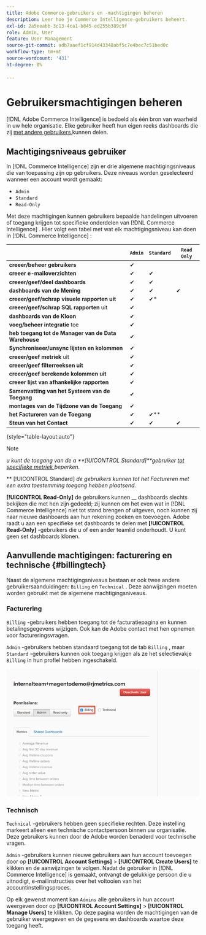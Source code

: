 ```yaml
---
title: Adobe Commerce-gebruikers en -machtigingen beheren
description: Leer hoe je Commerce Intelligence-gebruikers beheert.
exl-id: 2a5eeabb-3c13-4ca1-b845-ed255b389c9f
role: Admin, User
feature: User Management
source-git-commit: adb7aaef1cf914d43348abf5c7e4bec7c51bed0c
workflow-type: tm+mt
source-wordcount: '431'
ht-degree: 0%

---
```


# Gebruikersmachtigingen beheren

[!DNL Adobe Commerce Intelligence] is bedoeld als één bron van waarheid in uw hele organisatie. Elke gebruiker heeft hun eigen reeks dashboards die zij [ met andere gebruikers ](../../data-user/dashboards/share-dashboard-with-users.md) kunnen delen.

## Machtigingsniveaus gebruiker

In [!DNL Commerce Intelligence] zijn er drie algemene machtigingsniveaus die van toepassing zijn op gebruikers. Deze niveaus worden geselecteerd wanneer een account wordt gemaakt:

* `Admin`
* `Standard`
* `Read-Only`

Met deze machtigingen kunnen gebruikers bepaalde handelingen uitvoeren of toegang krijgen tot specifieke onderdelen van [!DNL Commerce Intelligence] . Hier volgt een tabel met wat elk machtigingsniveau kan doen in [!DNL Commerce Intelligence] :

|   | `Admin` | `Standard` | `Read Only` |
| -----|-----|-----|----|
| **creeer/beheer gebruikers** | ✔ |   |   |
| **creeer e-mailoverzichten** | ✔ | ✔ |   |
| **creeer/geef/deel dashboards** | ✔ | ✔ |   |
| **dashboards van de Mening** | ✔ | ✔ | ✔ |
| **creeer/geef/schrap visuele rapporten uit** | ✔ | ✔* |   |
| **creeer/geef/schrap SQL rapporten** uit | ✔ |  |   |
| **dashboards van de Kloon** | ✔ |   |   |
| **voeg/beheer integratie** toe | ✔ |   |   |
| **heb toegang tot de Manager van de Data Warehouse** | ✔ |   |   |
| **Synchroniseer/unsync lijsten en kolommen** | ✔ |   |   |
| **creeer/geef metriek** uit | ✔ |   |   |
| **creeer/geef filterreeksen uit** | ✔ |   |   |
| **creeer/geef berekende kolommen uit** | ✔ |   |   |
| **creeer lijst van afhankelijke rapporten** | ✔ |   |   |
| **Samenvatting van het Systeem van de Toegang** | ✔ |   |   |
| **montages van de Tijdzone van de Toegang** | ✔ |   |   |
| **het Factureren van de Toegang** | ✔ | ✔** |   |
| **Steun van het Contact** | ✔ | ✔ | ✔ |

{style="table-layout:auto"}

>[!NOTE]
>
>_u kunt de toegang van de a **[!UICONTROL Standard]**gebruiker [ tot specifieke metriek ](../../administrator/user-management/restrict-metric-access.md) beperken._
>
>** [!UICONTROL Standard] _de gebruikers kunnen tot het Factureren met een extra toestemming toegang hebben plaatsend._
>
>**[!UICONTROL Read-Only]** de gebruikers kunnen __ dashboards slechts bekijken die met hen zijn gedeeld; zij kunnen om het even wat in [!DNL Commerce Intelligence] niet tot stand brengen of uitgeven, noch kunnen zij naar nieuwe dashboards aan hun rekening zoeken en toevoegen. Adobe raadt u aan een specifieke set dashboards te delen met **[!UICONTROL Read-Only]** -gebruikers die u of een ander teamlid onderhoudt. U kunt geen set dashboards klonen.

## Aanvullende machtigingen: facturering en technische {#billingtech}

Naast de algemene machtigingsniveaus bestaan er ook twee andere gebruikersaanduidingen: `Billing` en `Technical` . Deze aanwijzingen moeten worden gebruikt met de algemene machtigingsniveaus.

### Facturering

`Billing` -gebruikers hebben toegang tot de facturatiepagina en kunnen betalingsgegevens wijzigen. Ook kan de Adobe contact met hen opnemen voor factureringsvragen.

`Admin` -gebruikers hebben standaard toegang tot de tab `Billing` , maar `Standard` -gebruikers kunnen ook toegang krijgen als ze het selectievakje `Billing` in hun profiel hebben ingeschakeld.

![ het factureren ](../../assets/billing.png)<!--{: width="550" height="363"}-->

### Technisch

`Technical` -gebruikers hebben geen specifieke rechten. Deze instelling markeert alleen een technische contactpersoon binnen uw organisatie. Deze gebruikers kunnen door de Adobe worden benaderd voor technische vragen.

`Admin` -gebruikers kunnen nieuwe gebruikers aan hun account toevoegen door op **[!UICONTROL Account Settings]** > **[!UICONTROL Create Users]** te klikken en de aanwijzingen te volgen. Nadat de gebruiker in [!DNL Commerce Intelligence] is gemaakt, ontvangt de gelukkige persoon die u uitnodigt, e-mailinstructies over het voltooien van het accountinstellingsproces.

Op elk gewenst moment kan `Admins` alle gebruikers in hun account weergeven door op **[!UICONTROL Account Settings]** > **[!UICONTROL Manage Users]** te klikken. Op deze pagina worden de machtigingen van de gebruiker weergegeven en de gegevens en dashboards waartoe deze toegang heeft.
